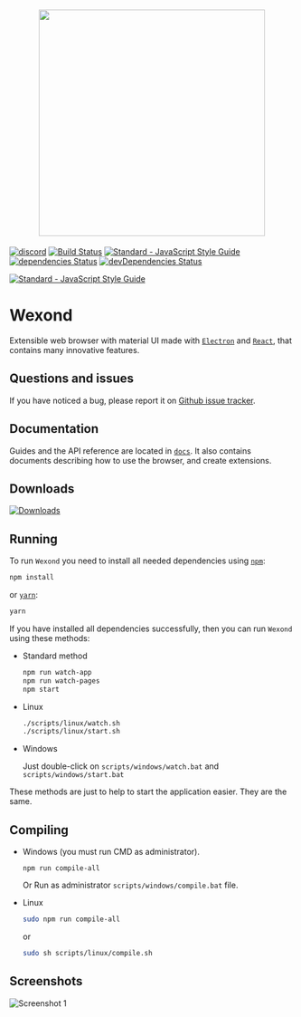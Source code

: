 <h1 align="center"><img src="http://wexond.nersent.tk/logo/wexond.png" width="400"></h1>

[![discord](https://discordapp.com/api/guilds/307605794680209409/widget.png)](https://discord.gg/yAA8DdK)
[![Build Status](https://travis-ci.org/Nersent/Wexond.svg)](https://travis-ci.org/Nersent/Wexond)
[![Standard - JavaScript Style Guide](https://img.shields.io/badge/code_style-standard-brightgreen.svg)](http://standardjs.com)
[![dependencies Status](https://david-dm.org/nersent/wexond/status.svg)](https://david-dm.org/nersent/wexond)
[![devDependencies Status](https://david-dm.org/nersent/wexond/dev-status.svg)](https://david-dm.org/nersent/wexond?type=dev)

[![Standard - JavaScript Style Guide](https://cdn.rawgit.com/feross/standard/master/badge.svg)](https://github.com/feross/standard)

# Wexond
Extensible web browser with material UI made with [`Electron`](https://github.com/electron/electron) and [`React`](https://github.com/facebook/react), that contains many innovative features.

## Questions and issues
If you have noticed a bug, please report it on [Github issue tracker](https://github.com/Nersent/Wexond/issues).

## Documentation
Guides and the API reference are located in [`docs`](https://github.com/Nersent/Wexond/tree/refactor/docs).
It also contains documents describing how to use the browser, and create extensions.

## Downloads
[![Downloads](https://img.shields.io/github/downloads/Nersent/Wexond/total.svg)](https://github.com/Nersent/Wexond/releases)

## Running
To run `Wexond` you need to install all needed dependencies using [`npm`](https://docs.npmjs.com/):
```bash
npm install
```
or [`yarn`](https://yarnpkg.com/lang/en/):
```bash
yarn
```

If you have installed all dependencies successfully, then you can run `Wexond` using these methods:
* Standard method
  ```bash
  npm run watch-app
  npm run watch-pages
  npm start
  ```
* Linux
  ```bash
  ./scripts/linux/watch.sh
  ./scripts/linux/start.sh
  ```
* Windows
  
  Just double-click on `scripts/windows/watch.bat` and `scripts/windows/start.bat`
  
These methods are just to help to start the application easier.
They are the same.

## Compiling
* Windows (you must run CMD as administrator).
  ```batch
  npm run compile-all
  ```
  Or Run as administrator `scripts/windows/compile.bat` file.
* Linux
  ```bash
  sudo npm run compile-all
  ```
  
  or
  
  ```bash
  sudo sh scripts/linux/compile.sh
  ```
    
## Screenshots
![Screenshot 1](screenshots/screen1.png)
